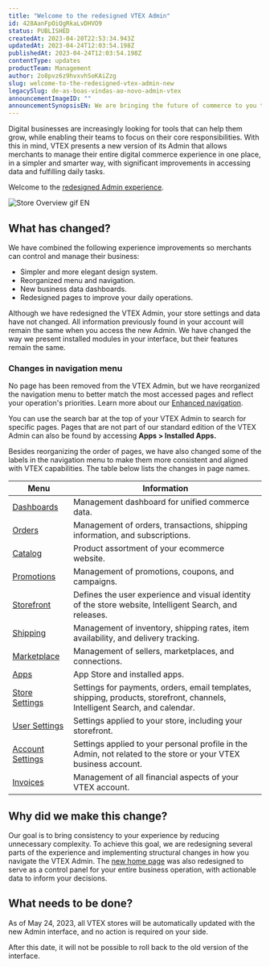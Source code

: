 ```yaml
---
title: "Welcome to the redesigned VTEX Admin"
id: 428AanFpOiQgRkaLvDHVO9
status: PUBLISHED
createdAt: 2023-04-20T22:53:34.943Z
updatedAt: 2023-04-24T12:03:54.198Z
publishedAt: 2023-04-24T12:03:54.198Z
contentType: updates
productTeam: Management
author: 2o8pvz6z9hvxvhSoKAiZzg
slug: welcome-to-the-redesigned-vtex-admin-new
legacySlug: de-as-boas-vindas-ao-novo-admin-vtex
announcementImageID: ""
announcementSynopsisEN: We are bringing the future of commerce to you through our redesigned VTEX Admin.
---
```


Digital businesses are increasingly looking for tools that can help them grow, while enabling their teams to focus on their core responsibilities. With this in mind, VTEX presents a new version of its Admin that allows merchants to manage their entire digital commerce experience in one place, in a simpler and smarter way, with significant improvements in accessing data and fulfilling daily tasks.

Welcome to the [redesigned Admin experience](https://content.vtex.com/join-new-admin-beta-program-en/?utm_source=announcement&utm_medium=organic&utm_campaign=new_admin_beta).

![Store Overview gif EN](//images.ctfassets.net/alneenqid6w5/4vKmiLmTVUtaxn5vzpX5xq/27b257963a3bcd2e24374c78e8bcbc4a/Store_Overview_gif_EN.gif)

## What has changed?

We have combined the following experience improvements so merchants can control and manage their business:

* Simpler and more elegant design system.
* Reorganized menu and navigation.
* New business data dashboards.
* Redesigned pages to improve your daily operations.

Although we have redesigned the VTEX Admin, your store settings and data have not changed. All information previously found in your account will remain the same when you access the new Admin. We have changed the way we present installed modules in your interface, but their features remain the same.

### Changes in navigation menu

No page has been removed from the VTEX Admin, but we have reorganized the navigation menu to better match the most accessed pages and reflect your operation's priorities. Learn more about our [Enhanced navigation](https://help.vtex.com/en/tutorial/vtex-admin-start-here--5bBA7QgKuU2wL2Aq11pqAA).

You can use the search bar at the top of your VTEX Admin to search for specific pages. Pages that are not part of our standard edition of the VTEX Admin can also be found by accessing **Apps > Installed Apps.**

Besides reorganizing the order of pages, we have also changed some of the labels in the navigation menu to make them more consistent and aligned with VTEX capabilities. The table below lists the changes in page names.

| Menu                                                                                                            | Information                                                                                                                 |
| --------------------------------------------------------------------------------------------------------------- | --------------------------------------------------------------------------------------------------------------------------- |
| [Dashboards](https://help.vtex.com/en/tutorial/dashboards-overview--1yn2nZUoXtDO3teTEJsCNl)                  | Management dashboard for unified commerce data.                                                                             |
| [Orders](https://help.vtex.com/en/tutorial/orders-overview--tutorials_201)                          | Management of orders, transactions, shipping information, and subscriptions.                                                |
| [Catalog](https://help.vtex.com/en/tutorial/catalog-overview-2--FFrumKPYFpvIWKRXfhQYp)                       | Product assortment of your ecommerce website.                                                                               |
| [Promotions](https://help.vtex.com/en/tutorial/visao-geral-promocoes--3PeHVYcooLIDmA33IAnjhm)                   | Management of promotions, coupons, and campaigns.                                                                           |
| [Storefront](https://help.vtex.com/en/tutorial/storefront-overview--7cRrL2xtY7HDqiyep1PxIS)                  | Defines the user experience and visual identity of the store website, Intelligent Search, and releases.                     |
| [Shipping](https://help.vtex.com/en/tutorial/shipping-overview--6Qc1DsKIht2l7elwJCLddX)                          | Management of inventory, shipping rates, item availability, and delivery tracking.                                          |
| [Marketplace](https://help.vtex.com/en/tutorial/marketplace-overview--40Zd0z9h2RXsM9uMUp3kEb)                   | Management of sellers, marketplaces, and connections.                                                                       |
| [Apps](https://help.vtex.com/en/tutorial/visao-geral-apps--4xfsHXyAQTjbZNuiKl6Y0e#)                               | App Store and installed apps.                                                                                               |
| [Store Settings](https://help.vtex.com/en/tutorial/store-settings-overview--6VtlMoid6iM9dP14X1CopT#)   | Settings for payments, orders, email templates, shipping, products, storefront, channels, Intelligent Search, and calendar. |
| [User Settings](https://help.vtex.com/en/tutorial/visao-geral-configuracoes-de-usuario--3Qsy4ce1FrWKZPoMeEQY34)     | Settings applied to your store, including your storefront.                                                                  |
| [Account Settings](https://help.vtex.com/tutorial/account-settings-overview--6USYxLuzNt4uAkvjdPF7I8) | Settings applied to your personal profile in the Admin, not related to the store or your VTEX business account.             |
| [Invoices](https://help.vtex.com/en/tutorial/visao-geral-faturas--6UxfCl4fw4GmyQwoUuIcQs#)                         | Management of all financial aspects of your VTEX account.                                                                   |

## Why did we make this change?

Our goal is to bring consistency to your experience by reducing unnecessary complexity. To achieve this goal, we are redesigning several parts of the experience and implementing structural changes in how you navigate the VTEX Admin. The [new home page](https://help.vtex.com/en/tutorial/store-overview--P8ahguoRs0U3PzmXg2wuQ) was also redesigned to serve as a control panel for your entire business operation, with actionable data to inform your decisions.

## What needs to be done?

As of May 24, 2023, all VTEX stores will be automatically updated with the new Admin interface, and no action is required on your side.

After this date, it will not be possible to roll back to the old version of the interface.

